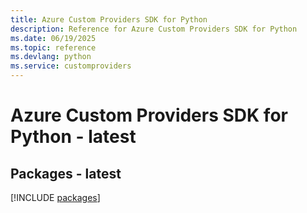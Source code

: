 ```yaml
---
title: Azure Custom Providers SDK for Python
description: Reference for Azure Custom Providers SDK for Python
ms.date: 06/19/2025
ms.topic: reference
ms.devlang: python
ms.service: customproviders
---
```

# Azure Custom Providers SDK for Python - latest
## Packages - latest
[!INCLUDE [packages](custom-providers-index.md)]